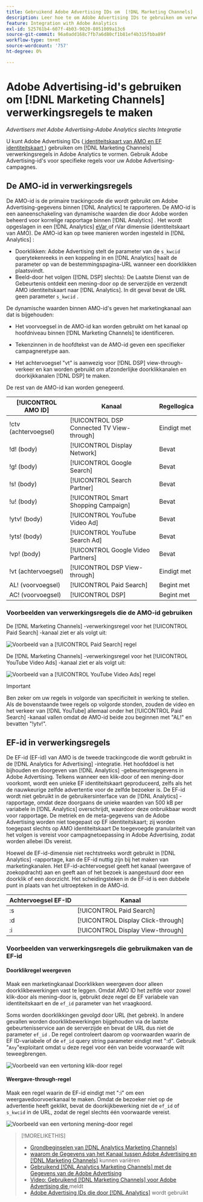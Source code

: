 ```yaml
---
title: Gebruikend Adobe Advertising IDs om  [!DNL Marketing Channels]  Regels te creëren
description: Leer hoe te om Adobe Advertising IDs te gebruiken om verwerkingsregels voor  [!DNL Analytics Marketing Channels] tot stand te brengen.
feature: Integration with Adobe Analytics
exl-id: 525761b4-607f-4b03-9020-8051009a13c6
source-git-commit: 96a0add168c7fb7a6d80cf1b81ef4b315fbba89f
workflow-type: tm+mt
source-wordcount: '757'
ht-degree: 0%

---
```


# Adobe Advertising-id&#39;s gebruiken om [!DNL Marketing Channels] verwerkingsregels te maken

*Advertisers met Adobe Advertising-Adobe Analytics slechts Integratie*

U kunt Adobe Advertising IDs ([ identiteitskaart van AMO en EF identiteitskaart ](../ids.md)) gebruiken om [!DNL Marketing Channels] verwerkingsregels in Adobe Analytics te vormen. Gebruik Adobe Advertising-id&#39;s voor specifieke regels voor uw Adobe Advertising-campagnes.

## De AMO-id in verwerkingsregels

De AMO-id is de primaire trackingcode die wordt gebruikt om Adobe Advertising-gegevens binnen [!DNL Analytics] te rapporteren. De AMO-id is een aaneenschakeling van dynamische waarden die door Adobe worden beheerd voor korrelige rapportage binnen [!DNL Analytics] . Het wordt opgeslagen in een [!DNL Analytics] [ eVar ](https://experienceleague.adobe.com/docs/analytics/components/dimensions/evar.html?lang=nl-NL) of rVar dimensie (identiteitskaart van AMO). De AMO-id kan op twee manieren worden ingesteld in [!DNL Analytics] :

* Doorklikken: Adobe Advertising stelt de parameter van de `s_kwcid` querytekenreeks in een koppeling in en [!DNL Analytics] haalt de parameter op van de bestemmingspagina-URL wanneer een doorklikken plaatsvindt.
* Beeld-door het volgen ([!DNL DSP] slechts): De Laatste Dienst van de Gebeurtenis ontdekt een mening-door op de serverzijde en verzendt AMO identiteitskaart naar [!DNL Analytics]. In dit geval bevat de URL geen parameter `s_kwcid` .

De dynamische waarden binnen AMO-id&#39;s geven het marketingkanaal aan dat is bijgehouden:

* Het voorvoegsel in de AMO-id kan worden gebruikt om het kanaal op hoofdniveau binnen [!DNL Marketing Channels] te identificeren.

* Tekenzinnen in de hoofdtekst van de AMO-id geven een specifieker campagneretype aan.

* Het achtervoegsel &quot;vt&quot; is aanwezig voor [!DNL DSP] view-through-verkeer en kan worden gebruikt om afzonderlijke doorklikkanalen en doorkijkkanalen [!DNL DSP] te maken.

De rest van de AMO-id kan worden genegeerd.

| [!UICONTROL AMO ID] | Kanaal | Regellogica |
|--------|---------|--------------------|
| !ctv (achtervoegsel) | [!UICONTROL DSP Connected TV View-through] | Eindigt met |
| !d! (body) | [!UICONTROL Display Network] | Bevat |
| !g! (body) | [!UICONTROL Google Search] | Bevat |
| !s! (body) | [!UICONTROL Search Partner] | Bevat |
| !u! (body) | [!UICONTROL Smart Shopping Campaign] | Bevat |
| !ytv! (body) | [!UICONTROL YouTube Video Ad] | Bevat |
| !yts! (body) | [!UICONTROL YouTube Search Ad] | Bevat |
| !vp! (body) | [!UICONTROL Google Video Partners] | Bevat |
| !vt (achtervoegsel) | [!UICONTROL DSP View-through] | Eindigt met |
| AL! (voorvoegsel) | [!UICONTROL Paid Search] | Begint met |
| AC! (voorvoegsel) | [!UICONTROL DSP] | Begint met |

### Voorbeelden van verwerkingsregels die de AMO-id gebruiken

De [!DNL Marketing Channels] -verwerkingsregel voor het [!UICONTROL Paid Search] -kanaal ziet er als volgt uit:

![ Voorbeeld van a [!UICONTROL Paid Search] regel ](/help/integrations/assets/a4adc-mc-rule-paidsearch.png)

De [!DNL Marketing Channels] -verwerkingsregel voor het [!UICONTROL YouTube Video Ads] -kanaal ziet er als volgt uit:

![ Voorbeeld van a [!UICONTROL YouTube Video Ads] regel ](/help/integrations/assets/a4adc-mc-rule-youtube-video.png)

>[!IMPORTANT]
>
> Ben zeker om uw regels in volgorde van specificiteit in werking te stellen. Als de bovenstaande twee regels op volgorde stonden, zouden de video en het verkeer van [!DNL YouTube] allemaal onder het [!UICONTROL Paid Search] -kanaal vallen omdat de AMO-id beide zou beginnen met &quot;AL!&quot; en bevatten &quot;!ytv!&quot;.

## EF-id in verwerkingsregels

De EF-id (EF-id) van AMO is de tweede trackingcode die wordt gebruikt in de [!DNL Analytics for Advertising] -integratie. Het hoofddoel is het bijhouden en doorgeven van [!DNL Analytics] -gebeurtenisgegevens in Adobe Advertising. Telkens wanneer een klik-door of een mening-door voorkomt, wordt een unieke EF identiteitskaart geproduceerd, zelfs als het de nauwkeurige zelfde advertentie voor de zelfde bezoeker is. De EF-id wordt niet gebruikt in de gebruikersinterface van de [!DNL Analytics] -rapportage, omdat deze doorgaans de unieke waarden van 500 kB per variabele in [!DNL Analytics] overschrijdt, waardoor deze onbruikbaar wordt voor rapportage. De metriek en de meta-gegevens van de Adobe Advertising worden niet toegepast op EF identiteitskaart; zij worden toegepast slechts op AMO identiteitskaart De toegevoegde granulariteit van het volgen is vereist voor campagnetoepassing in Adobe Advertising, zodat worden allebei IDs vereist.

Hoewel de EF-id-dimensie niet rechtstreeks wordt gebruikt in [!DNL Analytics] -rapportage, kan de EF-id nuttig zijn bij het maken van marketingkanalen. Het EF-id-achtervoegsel geeft het kanaal (weergave of zoekopdracht) aan en geeft aan of het bezoek is aangestuurd door een doorklik of een doorzicht. Het scheidingsteken in de EF-id is een dubbele punt in plaats van het uitroepteken in de AMO-id.

| Achtervoegsel EF-ID | Kanaal |
|-------|---------|
| :s | [!UICONTROL Paid Search] |
| :d | [!UICONTROL Display Click-through] |
| :i | [!UICONTROL Display View-through] |

### Voorbeelden van verwerkingsregels die gebruikmaken van de EF-id

#### Doorklikregel weergeven

Maak een marketingkanaal Doorklikken weergeven door alleen doorklikbewerkingen vast te leggen. Omdat AMO ID het zelfde voor zowel klik-door als mening-door is, gebruikt deze regel de EF variabele van identiteitskaart en de `ef_id` parameter van het vraagkoord.

Soms worden doorklikkingen gevolgd door URL (het gebrek). In andere gevallen worden doorklikbewerkingen bijgehouden via de laatste gebeurtenisservice aan de serverzijde en bevat de URL dus niet de parameter `ef_id` . De regel controleert daarom op voorwaarden waarin de EF ID-variabele of de `ef_id` query string parameter eindigt met &quot;:d&quot;. Gebruik &quot;`Any`&quot;exploitant omdat u deze regel voor één van beide voorwaarde wilt teweegbrengen.

![ Voorbeeld van een vertoning klik-door regel ](/help/integrations/assets/a4adc-mc-rule-display-ct.png)

#### Weergave-through-regel

Maak een regel waarin de EF-id eindigt met &quot;:i&quot; om een weergavedoorvoerkanaal te maken. Omdat de bezoeker niet op de advertentie heeft geklikt, bevat de doorkijkbewerking niet de `ef_id` of `s_kwcid` in de URL, zodat de regel slechts één voorwaarde vereist.

![ Voorbeeld van een vertoning mening-door regel ](/help/integrations/assets/a4adc-mc-rule-display-vt.png)

>[!MORELIKETHIS]
>
>* [ Grondbeginselen van  [!DNL Analytics Marketing Channels]](mc-overview.md)
>* [ waarom de Gegevens van het Kanaal tussen Adobe Advertising en  [!DNL Marketing Channels]](mc-data-variances.md) kunnen variëren
>* [ Gebruikend  [!DNL Analytics Marketing Channels]  met de Gegevens van de Adobe Advertising ](mc-ac-data.md)
>* [ Video: Gebruikend  [!DNL Marketing Channels]  voor Adobe Advertising die ](https://experienceleague.adobe.com/docs/advertising-learn/tutorials/analytics/analytics-reporting-a4adc.html?lang=nl-NL) meldt
>* [ Adobe Advertising IDs die door  [!DNL Analytics]](/help/integrations/analytics/ids.md) wordt gebruikt
